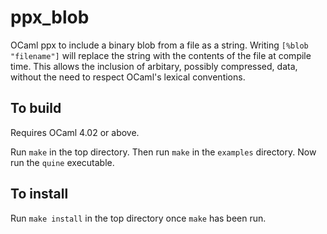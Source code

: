 ppx_blob
========

OCaml ppx to include a binary blob from a file as a string. Writing `[%blob
"filename"]` will replace the string with the contents of the file at
compile time. This allows the inclusion of arbitary, possibly compressed, data,
without the need to respect OCaml's lexical conventions.

To build
--------

Requires OCaml 4.02 or above.

Run `make` in the top directory. Then run `make` in the `examples` directory.
Now run the `quine` executable.

To install
----------

Run `make install` in the top directory once `make` has been run.

